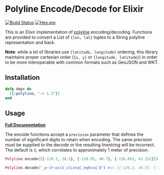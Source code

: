 # Polyline Encode/Decode for Elixir

[![Build Status](https://travis-ci.org/pkinney/polyline_ex.svg?branch=master)](https://travis-ci.org/pkinney/polyline_ex)
[![Hex.pm](https://img.shields.io/hexpm/v/polyline.svg)](https://hex.pm/packages/polyline)

This is an Elixir implementation of [polyline](https://developers.google.com/maps/documentation/utilities/polylinealgorithm)
encoding/decoding.  Functions are provided to convert a List of `{lon, lat}`
tuples to a String polyline representation and back.

**Note**: while a lot of libraries use `[latitude, longitude]` ordering, this
library maintains proper cartesian order (`{x, y}` or `{longitude, latitude}`)
in order to be more interoperable with common formats such as GeoJSON and WKT.


## Installation

```elixir
defp deps do
  [{:polyline, "~> 1.1"}]
end
```

## Usage

**[Full Documentation](https://pkinney.github.io/polyline_ex/Polyline.html)**

The encode functions accept a `precision` parameter that defines the
number of significant digits to retain when encoding.  The same precision
must be supplied to the decode or the resulting linestring will be incorrect.
The default is `5`, which correlates to approximately 1 meter of precision.

```elixir
Polyline.encode([{-120.2, 38.5}, {-120.95, 40.7}, {-126.453, 43.252}]) #+> "_p~iF~ps|U_ulLnnqC_mqNvxq`@"

Polyline.decode("_p~iF~ps|U_ulLnnqC_mqNvxq`@") #=> [{-120.2, 38.5}, {-120.95, 40.7}, {-126.453, 43.252}]
```
